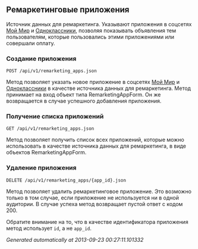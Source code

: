## Ремаркетинговые приложения
Источник данных для ремаркетинга. Указывают приложения в
соцсетях [Мой Мир](http://my.mail.ru/) и
[Одноклассники](http://odnoklassniki.ru/), позволяя показывать объявления
тем пользователям, которые пользовались этими приложениями или совершали
оплату.

### Создание приложения
`POST /api/v1/remarketing_apps.json`

Метод позволяет указать новое приложение в соцсетях
[Мой Мир](http://my.mail.ru/) и [Одноклассники](http://odnoklassniki.ru/)
в качестве источника данных для ремаркетинга. Метод принимает на вход
объект типа RemarketingAppForm. Он же возвращается в случае успешного
добавления приложения.


### Получение списка приложений
`GET /api/v1/remarketing_apps.json`

Метод позволяет получить список всех приложений, которые можно использовать
в качестве источника данных для ремаркетинга, в виде объектов
RemarketingAppForm.


### Удаление приложения
`DELETE /api/v1/remarketing_apps/{app_id}.json`

Метод позволяет удалить ремаркетинговое приложение. Это возможно только в
том случае, если приложение не используется ни в одной аудитории. В случае
успеха метод возвращает пустой ответ с кодом 200.

Обратите внимание на то, что в качестве идентификатора приложения метод
использует `id`, а не `app_id`.



*Generated automatically at 2013-09-23 00:27:11.101332*